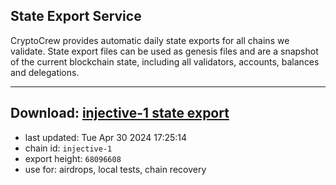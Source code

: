 ## State Export Service
CryptoCrew provides automatic daily state exports for all chains we validate. State export files can be used as genesis files and are a snapshot of the current blockchain state, including all validators, accounts, balances and delegations.

---
**Download: [injective-1 state export](https://dl-eu2.ccvalidators.com/SERVICE/injective/injective-1_export_68096608.json)**
---

- last updated: Tue Apr 30 2024 17:25:14
- chain id: `injective-1`
- export height: `68096608`
- use for: airdrops, local tests, chain recovery
